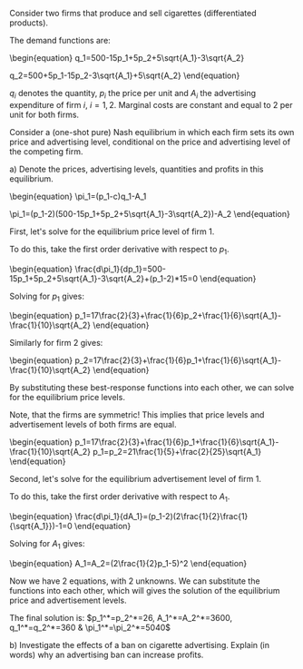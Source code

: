 Consider two firms that produce and sell cigarettes (differentiated products).

The demand functions are:

\begin{equation}
q_1=500-15p_1+5p_2+5\sqrt{A_1}-3\sqrt{A_2}

q_2=500+5p_1-15p_2-3\sqrt{A_1}+5\sqrt{A_2}
\end{equation}

$q_i$ denotes the quantity, $p_i$ the price per unit and $A_i$ the advertising expenditure of firm $i$, $i=1,2$.
Marginal costs are constant and equal to 2 per unit for both firms. 

Consider a (one-shot pure) Nash equilibrium in which each firm sets its own price and advertising level, conditional on the price and advertising level of the competing firm. 

a) Denote the prices, advertising levels, quantities and profits in this equilibrium.

\begin{equation}
\pi_1=(p_1-c)q_1-A_1

\pi_1=(p_1-2)(500-15p_1+5p_2+5\sqrt{A_1}-3\sqrt{A_2})-A_2
\end{equation}

First, let's solve for the equilibrium price level of firm $1$.
 
To do this, take the first order derivative with respect to $p_1$.

\begin{equation}
\frac{d\pi_1}{dp_1}=500-15p_1+5p_2+5\sqrt{A_1}-3\sqrt{A_2}+(p_1-2)*15=0
\end{equation}

Solving for $p_1$ gives:

\begin{equation}
p_1=17\frac{2}{3}+\frac{1}{6}p_2+\frac{1}{6}\sqrt{A_1}-\frac{1}{10}\sqrt{A_2}
\end{equation}

Similarly for firm 2 gives:

\begin{equation}
p_2=17\frac{2}{3}+\frac{1}{6}p_1+\frac{1}{6}\sqrt{A_1}-\frac{1}{10}\sqrt{A_2}
\end{equation}

By substituting these best-response functions into each other, we can solve for the equilibrium price levels. 

Note, that the firms are symmetric! This implies that price levels and advertisement levels of both firms are equal. 

\begin{equation}
p_1=17\frac{2}{3}+\frac{1}{6}p_1+\frac{1}{6}\sqrt{A_1}-\frac{1}{10}\sqrt{A_2}
p_1=p_2=21\frac{1}{5}+\frac{2}{25}\sqrt{A_1}
\end{equation}

Second, let's solve for the equilibrium advertisement level of firm $1$.

To do this, take the first order derivative with respect to $A_1$.

\begin{equation}
\frac{d\pi_1}{dA_1}=(p_1-2)(2\frac{1}{2}\frac{1}{\sqrt{A_1}})-1=0
\end{equation}

Solving for $A_1$ gives:

\begin{equation}
A_1=A_2=(2\frac{1}{2}p_1-5)^2
\end{equation}

Now we have 2 equations, with 2 unknowns. We can substitute the functions into each other, which will gives the solution of the equilibrium price and advertisement levels. 

The final solution is:
$p_1^*=p_2^*=26, A_1^*=A_2^*=3600, q_1^*=q_2^*=360 & \pi_1^*=\pi_2^*=5040$

b) Investigate the effects of a ban on cigarette advertising. Explain (in words) why an advertising ban can increase profits. 
